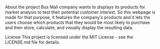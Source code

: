 About the project
Bus Mall company wants to displays its products for market analysis to test their potential customer interest. So this webpage is made for that purpose, it features the company's products and it lets the users choose which products that they would be most likely to purchase and then store, calculate, and visually display the resulting data.

License
This project is licensed under the MIT License - see the LICENSE.md file for details.


